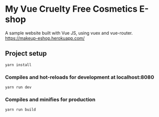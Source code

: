 # My Vue Cruelty Free Cosmetics E-shop
A sample website built with Vue JS, using vuex and vue-router. 
https://makeup-eshop.herokuapp.com/

## Project setup
```
yarn install
```

### Compiles and hot-reloads for development at localhost:8080
```
yarn run dev
```

### Compiles and minifies for production
```
yarn run build
```
